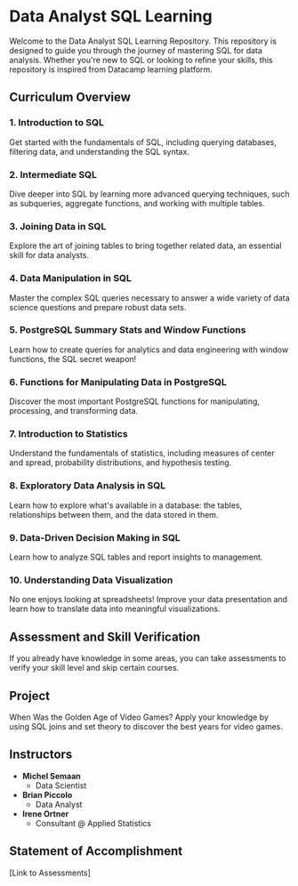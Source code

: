 
# Data Analyst SQL Learning 

Welcome to the Data Analyst SQL Learning Repository. This repository is designed to guide you through the journey of mastering SQL for data analysis. 
Whether you're new to SQL or looking to refine your skills, this repository is inspired from Datacamp learning platform.

## Curriculum Overview

### 1. Introduction to SQL
Get started with the fundamentals of SQL, including querying databases, filtering data, and understanding the SQL syntax.

### 2. Intermediate SQL
Dive deeper into SQL by learning more advanced querying techniques, such as subqueries, aggregate functions, and working with multiple tables.

### 3. Joining Data in SQL
Explore the art of joining tables to bring together related data, an essential skill for data analysts.

### 4. Data Manipulation in SQL
Master the complex SQL queries necessary to answer a wide variety of data science questions and prepare robust data sets.

### 5. PostgreSQL Summary Stats and Window Functions
Learn how to create queries for analytics and data engineering with window functions, the SQL secret weapon!

### 6. Functions for Manipulating Data in PostgreSQL
Discover the most important PostgreSQL functions for manipulating, processing, and transforming data.

### 7. Introduction to Statistics
Understand the fundamentals of statistics, including measures of center and spread, probability distributions, and hypothesis testing.

### 8. Exploratory Data Analysis in SQL
Learn how to explore what's available in a database: the tables, relationships between them, and the data stored in them.

### 9. Data-Driven Decision Making in SQL
Learn how to analyze SQL tables and report insights to management.

### 10. Understanding Data Visualization
No one enjoys looking at spreadsheets! Improve your data presentation and learn how to translate data into meaningful visualizations.

## Assessment and Skill Verification

If you already have knowledge in some areas, you can take assessments to verify your skill level and skip certain courses.

## Project
When Was the Golden Age of Video Games?
Apply your knowledge by using SQL joins and set theory to discover the best years for video games.

## Instructors

- **Michel Semaan**
  - Data Scientist
- **Brian Piccolo**
  - Data Analyst
- **Irene Ortner**
  - Consultant @ Applied Statistics
## Statement of Accomplishment

[Link to Assessments]
